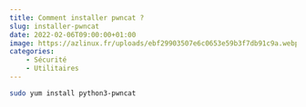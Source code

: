 ```yaml
---
title: Comment installer pwncat ?
slug: installer-pwncat
date: 2022-02-06T09:00:00+01:00
image: https://azlinux.fr/uploads/ebf29903507e6c0653e59b3f7db91c9a.webp
categories:
    - Sécurité
    - Utilitaires
---
```


```bash
sudo yum install python3-pwncat
```
